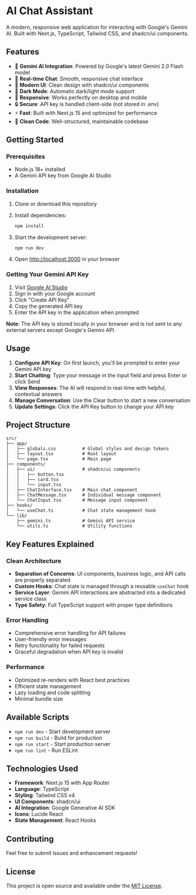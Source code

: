 # AI Chat Assistant

A modern, responsive web application for interacting with Google's Gemini AI. Built with Next.js, TypeScript, Tailwind CSS, and shadcn/ui components.

## Features

- 🤖 **Gemini AI Integration**: Powered by Google's latest Gemini 2.0 Flash model
- 💬 **Real-time Chat**: Smooth, responsive chat interface
- 🎨 **Modern UI**: Clean design with shadcn/ui components
- 🌙 **Dark Mode**: Automatic dark/light mode support
- 📱 **Responsive**: Works perfectly on desktop and mobile
- 🔒 **Secure**: API key is handled client-side (not stored in .env)
- ⚡ **Fast**: Built with Next.js 15 and optimized for performance
- 🧹 **Clean Code**: Well-structured, maintainable codebase

## Getting Started

### Prerequisites

- Node.js 18+ installed
- A Gemini API key from Google AI Studio

### Installation

1. Clone or download this repository
2. Install dependencies:

   ```bash
   npm install
   ```

3. Start the development server:

   ```bash
   npm run dev
   ```

4. Open [http://localhost:3000](http://localhost:3000) in your browser

### Getting Your Gemini API Key

1. Visit [Google AI Studio](https://aistudio.google.com/app/apikey)
2. Sign in with your Google account
3. Click "Create API Key"
4. Copy the generated API key
5. Enter the API key in the application when prompted

**Note**: The API key is stored locally in your browser and is not sent to any external servers except Google's Gemini API.

## Usage

1. **Configure API Key**: On first launch, you'll be prompted to enter your Gemini API key
2. **Start Chatting**: Type your message in the input field and press Enter or click Send
3. **View Responses**: The AI will respond in real-time with helpful, contextual answers
4. **Manage Conversation**: Use the Clear button to start a new conversation
5. **Update Settings**: Click the API Key button to change your API key

## Project Structure

```
src/
├── app/
│   ├── globals.css          # Global styles and design tokens
│   ├── layout.tsx           # Root layout
│   └── page.tsx             # Main page
├── components/
│   ├── ui/                  # shadcn/ui components
│   │   ├── button.tsx
│   │   ├── card.tsx
│   │   └── input.tsx
│   ├── ChatInterface.tsx    # Main chat component
│   ├── ChatMessage.tsx      # Individual message component
│   └── ChatInput.tsx        # Message input component
├── hooks/
│   └── useChat.ts           # Chat state management hook
└── lib/
    ├── gemini.ts            # Gemini API service
    └── utils.ts             # Utility functions
```

## Key Features Explained

### Clean Architecture

- **Separation of Concerns**: UI components, business logic, and API calls are properly separated
- **Custom Hooks**: Chat state is managed through a reusable `useChat` hook
- **Service Layer**: Gemini API interactions are abstracted into a dedicated service class
- **Type Safety**: Full TypeScript support with proper type definitions

### Error Handling

- Comprehensive error handling for API failures
- User-friendly error messages
- Retry functionality for failed requests
- Graceful degradation when API key is invalid

### Performance

- Optimized re-renders with React best practices
- Efficient state management
- Lazy loading and code splitting
- Minimal bundle size

## Available Scripts

- `npm run dev` - Start development server
- `npm run build` - Build for production
- `npm run start` - Start production server
- `npm run lint` - Run ESLint

## Technologies Used

- **Framework**: Next.js 15 with App Router
- **Language**: TypeScript
- **Styling**: Tailwind CSS v4
- **UI Components**: shadcn/ui
- **AI Integration**: Google Generative AI SDK
- **Icons**: Lucide React
- **State Management**: React Hooks

## Contributing

Feel free to submit issues and enhancement requests!

## License

This project is open source and available under the [MIT License](LICENSE).
